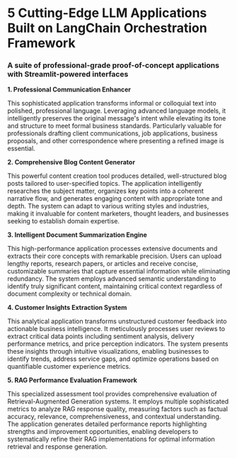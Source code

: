 # 5 Cutting-Edge LLM Applications Built on LangChain Orchestration Framework
### A suite of professional-grade proof-of-concept applications with Streamlit-powered interfaces

**1. Professional Communication Enhancer**

This sophisticated application transforms informal or colloquial text into polished, professional language. Leveraging advanced language models, it intelligently preserves the original message's intent while elevating its tone and structure to meet formal business standards. Particularly valuable for professionals drafting client communications, job applications, business proposals, and other correspondence where presenting a refined image is essential.

**2. Comprehensive Blog Content Generator**

This powerful content creation tool produces detailed, well-structured blog posts tailored to user-specified topics. The application intelligently researches the subject matter, organizes key points into a coherent narrative flow, and generates engaging content with appropriate tone and depth. The system can adapt to various writing styles and industries, making it invaluable for content marketers, thought leaders, and businesses seeking to establish domain expertise.

**3. Intelligent Document Summarization Engine**

This high-performance application processes extensive documents and extracts their core concepts with remarkable precision. Users can upload lengthy reports, research papers, or articles and receive concise, customizable summaries that capture essential information while eliminating redundancy. The system employs advanced semantic understanding to identify truly significant content, maintaining critical context regardless of document complexity or technical domain.

**4. Customer Insights Extraction System**

This analytical application transforms unstructured customer feedback into actionable business intelligence. It meticulously processes user reviews to extract critical data points including sentiment analysis, delivery performance metrics, and price perception indicators. The system presents these insights through intuitive visualizations, enabling businesses to identify trends, address service gaps, and optimize operations based on quantifiable customer experience metrics.

**5. RAG Performance Evaluation Framework**

This specialized assessment tool provides comprehensive evaluation of Retrieval-Augmented Generation systems. It employs multiple sophisticated metrics to analyze RAG response quality, measuring factors such as factual accuracy, relevance, comprehensiveness, and contextual understanding. The application generates detailed performance reports highlighting strengths and improvement opportunities, enabling developers to systematically refine their RAG implementations for optimal information retrieval and response generation.
